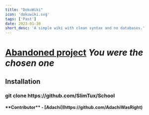 ```yaml
---
title: "DokuWiki"
icon: 'dokuwiki.svg'
tags: ['Past']
date: 2023-01-30
short_desc: 'A simple wiki with clean syntax and no databases.'
---
```


# [Abandoned project](https://SlimTux.github.io/School) _You were the chosen one_

## Installation

<h3>git clone https://github.com/SlimTux/School</h3>

<h4>
    **Contributor** - [Adachi](https://github.com/AdachiWasRight)
</h4>
